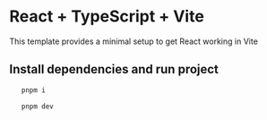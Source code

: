 # React + TypeScript + Vite

This template provides a minimal setup to get React working in Vite

## Install dependencies and run project

```js
   pnpm i
```

```js
   pnpm dev
```